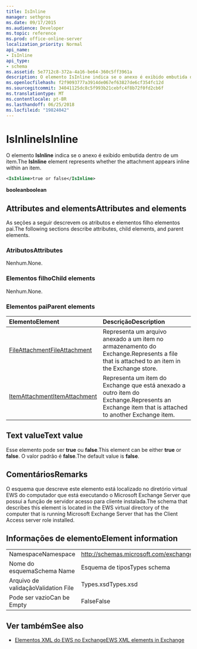```yaml
---
title: IsInline
manager: sethgros
ms.date: 09/17/2015
ms.audience: Developer
ms.topic: reference
ms.prod: office-online-server
localization_priority: Normal
api_name:
- IsInline
api_type:
- schema
ms.assetid: 5e7712c8-372a-4a16-be64-360c5ff3961a
description: O elemento IsInline indica se o anexo é exibido embutida dentro de um item.
ms.openlocfilehash: f2f9093777a3914de067ef63827de6cf354fc12d
ms.sourcegitcommit: 34041125dc8c5f993b21cebfc4f8b72f0fd2cb6f
ms.translationtype: MT
ms.contentlocale: pt-BR
ms.lasthandoff: 06/25/2018
ms.locfileid: "19824042"
---
```

# <a name="isinline"></a><span data-ttu-id="f5ee1-103">IsInline</span><span class="sxs-lookup"><span data-stu-id="f5ee1-103">IsInline</span></span>

<span data-ttu-id="f5ee1-104">O elemento **IsInline** indica se o anexo é exibido embutida dentro de um item.</span><span class="sxs-lookup"><span data-stu-id="f5ee1-104">The **IsInline** element represents whether the attachment appears inline within an item.</span></span> 
  
```xml
<IsInline>true or false</IsInline>
```

 <span data-ttu-id="f5ee1-105">**boolean**</span><span class="sxs-lookup"><span data-stu-id="f5ee1-105">**boolean**</span></span>
## <a name="attributes-and-elements"></a><span data-ttu-id="f5ee1-106">Attributes and elements</span><span class="sxs-lookup"><span data-stu-id="f5ee1-106">Attributes and elements</span></span>

<span data-ttu-id="f5ee1-107">As seções a seguir descrevem os atributos e elementos filho elementos pai.</span><span class="sxs-lookup"><span data-stu-id="f5ee1-107">The following sections describe attributes, child elements, and parent elements.</span></span>
  
### <a name="attributes"></a><span data-ttu-id="f5ee1-108">Atributos</span><span class="sxs-lookup"><span data-stu-id="f5ee1-108">Attributes</span></span>

<span data-ttu-id="f5ee1-109">Nenhum.</span><span class="sxs-lookup"><span data-stu-id="f5ee1-109">None.</span></span>
  
### <a name="child-elements"></a><span data-ttu-id="f5ee1-110">Elementos filho</span><span class="sxs-lookup"><span data-stu-id="f5ee1-110">Child elements</span></span>

<span data-ttu-id="f5ee1-111">Nenhum.</span><span class="sxs-lookup"><span data-stu-id="f5ee1-111">None.</span></span>
  
### <a name="parent-elements"></a><span data-ttu-id="f5ee1-112">Elementos pai</span><span class="sxs-lookup"><span data-stu-id="f5ee1-112">Parent elements</span></span>

|<span data-ttu-id="f5ee1-113">**Elemento**</span><span class="sxs-lookup"><span data-stu-id="f5ee1-113">**Element**</span></span>|<span data-ttu-id="f5ee1-114">**Descrição**</span><span class="sxs-lookup"><span data-stu-id="f5ee1-114">**Description**</span></span>|
|:-----|:-----|
|[<span data-ttu-id="f5ee1-115">FileAttachment</span><span class="sxs-lookup"><span data-stu-id="f5ee1-115">FileAttachment</span></span>](fileattachment.md) <br/> |<span data-ttu-id="f5ee1-116">Representa um arquivo anexado a um item no armazenamento do Exchange.</span><span class="sxs-lookup"><span data-stu-id="f5ee1-116">Represents a file that is attached to an item in the Exchange store.</span></span>  <br/> |
|[<span data-ttu-id="f5ee1-117">ItemAttachment</span><span class="sxs-lookup"><span data-stu-id="f5ee1-117">ItemAttachment</span></span>](itemattachment.md) <br/> |<span data-ttu-id="f5ee1-118">Representa um item do Exchange que está anexado a outro item do Exchange.</span><span class="sxs-lookup"><span data-stu-id="f5ee1-118">Represents an Exchange item that is attached to another Exchange item.</span></span>  <br/> |
   
## <a name="text-value"></a><span data-ttu-id="f5ee1-119">Text value</span><span class="sxs-lookup"><span data-stu-id="f5ee1-119">Text value</span></span>

<span data-ttu-id="f5ee1-120">Esse elemento pode ser **true** ou **false**.</span><span class="sxs-lookup"><span data-stu-id="f5ee1-120">This element can be either **true** or **false**.</span></span> <span data-ttu-id="f5ee1-121">O valor padrão é **false**.</span><span class="sxs-lookup"><span data-stu-id="f5ee1-121">The default value is **false**.</span></span>
  
## <a name="remarks"></a><span data-ttu-id="f5ee1-122">Comentários</span><span class="sxs-lookup"><span data-stu-id="f5ee1-122">Remarks</span></span>

<span data-ttu-id="f5ee1-123">O esquema que descreve este elemento está localizado no diretório virtual EWS do computador que está executando o Microsoft Exchange Server que possui a função de servidor acesso para cliente instalada.</span><span class="sxs-lookup"><span data-stu-id="f5ee1-123">The schema that describes this element is located in the EWS virtual directory of the computer that is running Microsoft Exchange Server that has the Client Access server role installed.</span></span>
  
## <a name="element-information"></a><span data-ttu-id="f5ee1-124">Informações de elemento</span><span class="sxs-lookup"><span data-stu-id="f5ee1-124">Element information</span></span>

|||
|:-----|:-----|
|<span data-ttu-id="f5ee1-125">Namespace</span><span class="sxs-lookup"><span data-stu-id="f5ee1-125">Namespace</span></span>  <br/> |http://schemas.microsoft.com/exchange/services/2006/types  <br/> |
|<span data-ttu-id="f5ee1-126">Nome do esquema</span><span class="sxs-lookup"><span data-stu-id="f5ee1-126">Schema Name</span></span>  <br/> |<span data-ttu-id="f5ee1-127">Esquema de tipos</span><span class="sxs-lookup"><span data-stu-id="f5ee1-127">Types schema</span></span>  <br/> |
|<span data-ttu-id="f5ee1-128">Arquivo de validação</span><span class="sxs-lookup"><span data-stu-id="f5ee1-128">Validation File</span></span>  <br/> |<span data-ttu-id="f5ee1-129">Types.xsd</span><span class="sxs-lookup"><span data-stu-id="f5ee1-129">Types.xsd</span></span>  <br/> |
|<span data-ttu-id="f5ee1-130">Pode ser vazio</span><span class="sxs-lookup"><span data-stu-id="f5ee1-130">Can be Empty</span></span>  <br/> |<span data-ttu-id="f5ee1-131">False</span><span class="sxs-lookup"><span data-stu-id="f5ee1-131">False</span></span>  <br/> |
   
## <a name="see-also"></a><span data-ttu-id="f5ee1-132">Ver também</span><span class="sxs-lookup"><span data-stu-id="f5ee1-132">See also</span></span>



- [<span data-ttu-id="f5ee1-133">Elementos XML do EWS no Exchange</span><span class="sxs-lookup"><span data-stu-id="f5ee1-133">EWS XML elements in Exchange</span></span>](ews-xml-elements-in-exchange.md)

